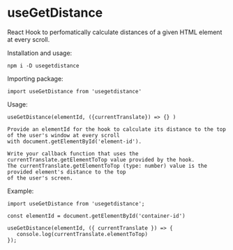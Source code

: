 # useGetDistance

React Hook to perfomatically calculate distances of a given HTML element at every scroll.

Installation and usage:

    npm i -D usegetdistance

Importing package:

    import useGetDistance from 'usegetdistance'

Usage:

    useGetDistance(elementId, ({currentTranslate}) => {} )

    Provide an elementId for the hook to calculate its distance to the top of the user's window at every scroll
    with document.getElementById('element-id').

    Write your callback function that uses the currentTranslate.getElementToTop value provided by the hook.
    The currentTranslate.getElementToTop (type: number) value is the provided element's distance to the top
    of the user's screen.

Example:

    import useGetDistance from 'usegetdistance';

    const elementId = document.getElementById('container-id')

    useGetDistance(elementId, ({ currentTranslate }) => {
       console.log(currentTranslate.elementToTop)
    });
